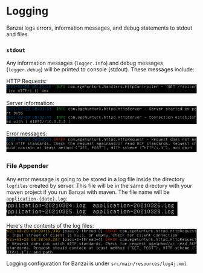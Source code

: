 # Logging

Banzai logs errors, information messages, and debug statements to stdout and files. 

### `stdout`
Any information messages (`logger.info`) and debug messages (`logger.debug`) will be printed to console (stdout). These messages include:

HTTP Requests:
![log message](../external/LOG.png)

Server information:
![log message](../external/Info2.png)

Error messages:
![log message](../external/errrlog.png)

### File Appender
Any error message is going to be stored in a log file inside the directory `logfiles` created by server. This file will be in the same directory with your maven project if you run Banzai with maven. The file name will be `application-{date}.log`:
![logs](../external/log12png.png)

Here's the contents of the log files:
![log file contents](../external/errorlogfile.png)

Logging configuration for Banzai is under `src/main/resources/log4j.xml`
